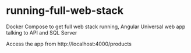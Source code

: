 # running-full-web-stack
Docker Compose to get full web stack running, Angular Universal web app talking to API and SQL Server

Access the app from http://localhost:4000/products

